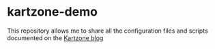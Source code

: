 # kartzone-demo

This repository allows me to share all the configuration files and scripts documented on the [Kartzone blog](https://www.kartzone.fr/)
